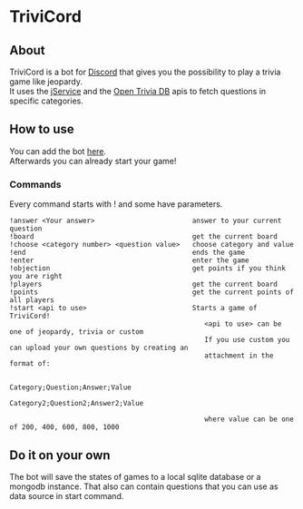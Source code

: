 # TriviCord
## About
TriviCord is a bot for [Discord](https://discord.com/) that gives you the possibility to play a trivia game like jeopardy.
<br/>
It uses the [jService](https://jservice.io/) and the [Open Trivia DB](https://opentdb.com/) apis to fetch questions in specific categories.

## How to use
You can add the bot [here](https://discord.com/api/oauth2/authorize?client_id=712643567889285171&permissions=129024&scope=bot).<br/>
Afterwards you can already start your game!
### Commands
Every command starts with ! and some have parameters.

```
!answer <Your answer>                        answer to your current question
!board                                       get the current board
!choose <category number> <question value>   choose category and value
!end                                         ends the game
!enter                                       enter the game
!objection                                   get points if you think you are right
!players                                     get the current board
!points                                      get the current points of all players
!start <api to use>                          Starts a game of TriviCord!
                                                <api to use> can be one of jeopardy, trivia or custom
                                                If you use custom you can upload your own questions by creating an 
                                                attachment in the format of:
                                                
                                                Category;Question;Answer;Value
                                                Category2;Question2;Answer2;Value
                                                
                                                where value can be one of 200, 400, 600, 800, 1000
```

## Do it on your own
The bot will save the states of games to a local sqlite database or a mongodb instance.
That also can contain questions that you can use as data source in start command.
